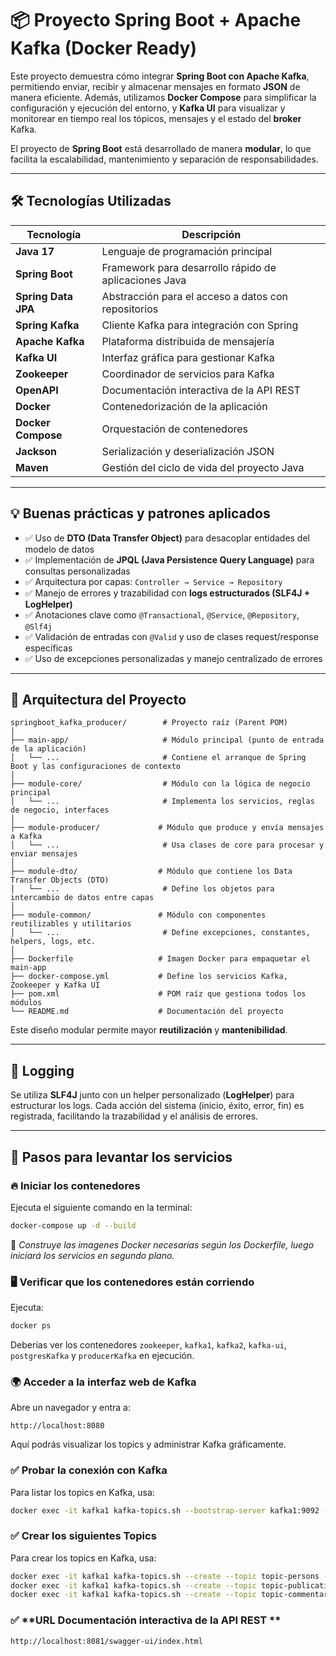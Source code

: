# 📦 Proyecto Spring Boot + Apache Kafka (Docker Ready)

Este proyecto demuestra cómo integrar **Spring Boot con Apache Kafka**, permitiendo enviar, recibir y almacenar mensajes en formato **JSON** de manera eficiente. Además, utilizamos **Docker Compose** para simplificar la configuración y ejecución del entorno, y **Kafka UI** para visualizar y monitorear en tiempo real los tópicos, mensajes y el estado del **broker** Kafka.

El proyecto de **Spring Boot** está desarrollado de manera **modular**, lo que facilita la escalabilidad, mantenimiento y separación de responsabilidades.

---

## 🛠️ Tecnologías Utilizadas

| Tecnología          | Descripción                                               |
|---------------------|-----------------------------------------------------------|
| **Java 17**         | Lenguaje de programación principal                        |
| **Spring Boot**     | Framework para desarrollo rápido de aplicaciones Java     |
| **Spring Data JPA** | Abstracción para el acceso a datos con repositorios       |
| **Spring Kafka**    | Cliente Kafka para integración con Spring                 |
| **Apache Kafka**    | Plataforma distribuida de mensajería                      |
| **Kafka UI**        | Interfaz gráfica para gestionar Kafka                     |
| **Zookeeper**       | Coordinador de servicios para Kafka                       |
| **OpenAPI** 		  | Documentación interactiva de la API REST 				  |
| **Docker**          | Contenedorización de la aplicación                        |
| **Docker Compose**  | Orquestación de contenedores                              |
| **Jackson**         | Serialización y deserialización JSON                      |
| **Maven**           | Gestión del ciclo de vida del proyecto Java               |

---

## 💡 Buenas prácticas y patrones aplicados

- ✅ Uso de **DTO (Data Transfer Object)** para desacoplar entidades del modelo de datos
- ✅ Implementación de **JPQL (Java Persistence Query Language)** para consultas personalizadas
- ✅ Arquitectura por capas: `Controller → Service → Repository`
- ✅ Manejo de errores y trazabilidad con **logs estructurados (SLF4J + LogHelper)**
- ✅ Anotaciones clave como `@Transactional`, `@Service`, `@Repository`, `@Slf4j`
- ✅ Validación de entradas con `@Valid` y uso de clases request/response específicas
- ✅ Uso de excepciones personalizadas y manejo centralizado de errores

---

## **📌 Arquitectura del Proyecto**

```
springboot_kafka_producer/        # Proyecto raíz (Parent POM)
│
├── main-app/                     # Módulo principal (punto de entrada de la aplicación)
│   └── ...                       # Contiene el arranque de Spring Boot y las configuraciones de contexto
│
├── module-core/                  # Módulo con la lógica de negocio principal
│   └── ...                       # Implementa los servicios, reglas de negocio, interfaces
│
├── module-producer/             # Módulo que produce y envía mensajes a Kafka
│   └── ...                       # Usa clases de core para procesar y enviar mensajes
│
├── module-dto/                  # Módulo que contiene los Data Transfer Objects (DTO)
│   └── ...                       # Define los objetos para intercambio de datos entre capas
│
├── module-common/               # Módulo con componentes reutilizables y utilitarios
│   └── ...                       # Define excepciones, constantes, helpers, logs, etc.
│
├── Dockerfile                   # Imagen Docker para empaquetar el main-app
├── docker-compose.yml           # Define los servicios Kafka, Zookeeper y Kafka UI
├── pom.xml                      # POM raíz que gestiona todos los módulos
└── README.md                    # Documentación del proyecto

```
Este diseño modular permite mayor **reutilización** y **mantenibilidad**.

---

## **📝 Logging**
Se utiliza **SLF4J** junto con un helper personalizado (**LogHelper**) para estructurar los logs.
Cada acción del sistema (inicio, éxito, error, fin) es registrada, facilitando la trazabilidad y el análisis de errores.

---

## **📌 Pasos para levantar los servicios**

### 🔥 **Iniciar los contenedores**
Ejecuta el siguiente comando en la terminal:

```sh
docker-compose up -d --build
```

📌 *Construye las imagenes Docker necesarias según los Dockerfile, luego iniciará los servicios en segundo plano.*

### 🖥️ **Verificar que los contenedores están corriendo**
Ejecuta:

```sh
docker ps
```

Deberías ver los contenedores `zookeeper`, `kafka1`, `kafka2`, `kafka-ui`, `postgresKafka` y `producerKafka` en ejecución.

### 🌍 **Acceder a la interfaz web de Kafka**
Abre un navegador y entra a:

```
http://localhost:8080
```

Aquí podrás visualizar los topics y administrar Kafka gráficamente.

### ✅ **Probar la conexión con Kafka**
Para listar los topics en Kafka, usa:

```sh
docker exec -it kafka1 kafka-topics.sh --bootstrap-server kafka1:9092 --list
```

### ✅ **Crear los siguientes Topics**
Para crear los topics en Kafka, usa:

```sh
docker exec -it kafka1 kafka-topics.sh --create --topic topic-persons --bootstrap-server kafka1:9092 --partition 3 --replication-factor 1
docker exec -it kafka1 kafka-topics.sh --create --topic topic-publications --bootstrap-server kafka1:9092 --partition 3 --replication-factor 1
docker exec -it kafka1 kafka-topics.sh --create --topic topic-commentaries --bootstrap-server kafka1:9092 --partition 3 --replication-factor 1
```
### ✅ **URL Documentación interactiva de la API REST **

```
http://localhost:8081/swagger-ui/index.html
```